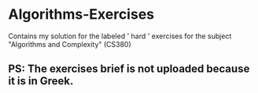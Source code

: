 # Algorithms-Exercises
Contains my solution for the labeled ' hard ' exercises for the subject "Algorithms and Complexity" (CS380)

## PS: The exercises brief is not uploaded because it is in Greek.
